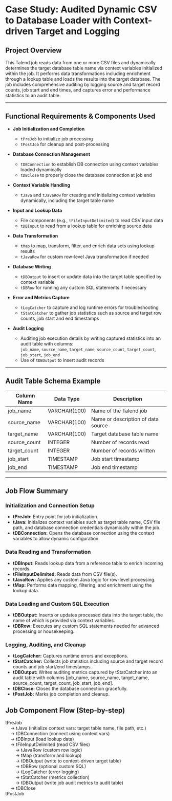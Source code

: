 # Case Study: Audited Dynamic CSV to Database Loader with Context-driven Target and Logging

## Project Overview
This Talend job reads data from one or more CSV files and dynamically determines the target database table name via context variables initialized within the job. It performs data transformations including enrichment through a lookup table and loads the results into the target database. The job includes comprehensive auditing by logging source and target record counts, job start and end times, and captures error and performance statistics to an audit table.

---

## Functional Requirements & Components Used

- **Job Initialization and Completion**  
  - `tPreJob` to initialize job processing  
  - `tPostJob` for cleanup and post-processing  

- **Database Connection Management**  
  - `tDBConnection` to establish DB connection using context variables loaded dynamically  
  - `tDBClose` to properly close the database connection at job end  

- **Context Variable Handling**  
  - `tJava` and `tJavaRow` for creating and initializing context variables dynamically, including the target table name  

- **Input and Lookup Data**  
  - File components (e.g., `tFileInputDelimited`) to read CSV input data  
  - `tDBInput` to read from a lookup table for enriching source data  

- **Data Transformation**  
  - `tMap` to map, transform, filter, and enrich data sets using lookup results  
  - `tJavaRow` for custom row-level Java transformation if needed  

- **Database Writing**  
  - `tDBOutput` to insert or update data into the target table specified by context variable  
  - `tDBRow` for running any custom SQL statements if necessary  

- **Error and Metrics Capture**  
  - `tLogCatcher` to capture and log runtime errors for troubleshooting  
  - `tStatCatcher` to gather job statistics such as source and target row counts, job start and end timestamps  

- **Audit Logging**  
  - Auditing job execution details by writing captured statistics into an audit table with columns:  
    `job_name`, `source_name`, `target_name`, `source_count`, `target_count`, `job_start`, `job_end`  
  - Use of `tDBOutput` to insert audit records  

---

## Audit Table Schema Example

| Column Name  | Data Type    | Description                      |
|--------------|--------------|---------------------------------|
| job_name     | VARCHAR(100) | Name of the Talend job          |
| source_name  | VARCHAR(100) | Name or description of data source |
| target_name  | VARCHAR(100) | Target database table name      |
| source_count | INTEGER      | Number of records read          |
| target_count | INTEGER      | Number of records written       |
| job_start    | TIMESTAMP    | Job start timestamp             |
| job_end      | TIMESTAMP    | Job end timestamp               |

---

## Job Flow Summary

### Initialization and Connection Setup
- **tPreJob:** Entry point for job initialization.
- **tJava:** Initializes context variables such as target table name, CSV file path, and database connection credentials dynamically within the job.
- **tDBConnection:** Opens the database connection using the context variables to allow dynamic configuration.

### Data Reading and Transformation
- **tDBInput:** Reads lookup data from a reference table to enrich incoming records.
- **tFileInputDelimited:** Reads data from CSV file(s).
- **tJavaRow:** Applies any custom Java logic for row-level processing.
- **tMap:** Performs data mapping, filtering, and enrichment using the lookup data.

### Data Loading and Custom SQL Execution
- **tDBOutput:** Inserts or updates processed data into the target table, the name of which is provided via context variables.
- **tDBRow:** Executes any custom SQL statements needed for advanced processing or housekeeping.

### Logging, Auditing, and Cleanup
- **tLogCatcher:** Captures runtime errors and exceptions.
- **tStatCatcher:** Collects job statistics including source and target record counts and job start/end timestamps.
- **tDBOutput:** Writes auditing metrics captured by tStatCatcher into an audit table with columns [job_name, source_name, target_name, source_count, target_count, job_start, job_end].
- **tDBClose:** Closes the database connection gracefully.
- **tPostJob:** Marks job completion and cleanup.

## Job Component Flow (Step-by-step)

tPreJob  
&nbsp;&nbsp;&nbsp;&nbsp;→ tJava (initialize context vars: target table name, file path, etc.)  
&nbsp;&nbsp;&nbsp;&nbsp;→ tDBConnection (connect using context vars)  
&nbsp;&nbsp;&nbsp;&nbsp;→ tDBInput (load lookup data)  
&nbsp;&nbsp;&nbsp;&nbsp;→ tFileInputDelimited (read CSV files)  
&nbsp;&nbsp;&nbsp;&nbsp;&nbsp;&nbsp;&nbsp;&nbsp;→ tJavaRow (custom row logic)  
&nbsp;&nbsp;&nbsp;&nbsp;&nbsp;&nbsp;&nbsp;&nbsp;→ tMap (transform and lookup)  
&nbsp;&nbsp;&nbsp;&nbsp;&nbsp;&nbsp;&nbsp;&nbsp;→ tDBOutput (write to context-driven target table)  
&nbsp;&nbsp;&nbsp;&nbsp;&nbsp;&nbsp;&nbsp;&nbsp;→ tDBRow (optional custom SQL)  
&nbsp;&nbsp;&nbsp;&nbsp;&nbsp;&nbsp;&nbsp;&nbsp;→ tLogCatcher (error logging)  
&nbsp;&nbsp;&nbsp;&nbsp;&nbsp;&nbsp;&nbsp;&nbsp;→ tStatCatcher (metrics collection)  
&nbsp;&nbsp;&nbsp;&nbsp;&nbsp;&nbsp;&nbsp;&nbsp;→ tDBOutput (write job audit metrics to audit table)  
&nbsp;&nbsp;&nbsp;&nbsp;→ tDBClose  
tPostJob